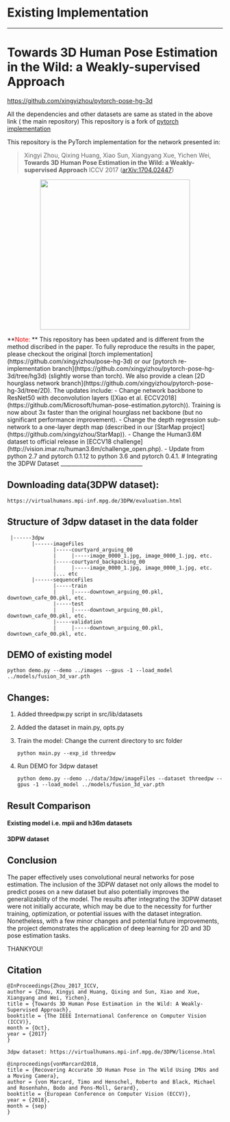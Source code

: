 # Existing Implementation  
-----------

# Towards 3D Human Pose Estimation in the Wild: a Weakly-supervised Approach

https://github.com/xingyizhou/pytorch-pose-hg-3d

All the dependencies and other datasets are same as stated in the above link ( the main repository)
This repository is a fork of [pytorch implementation](https://github.com/xingyizhou/pytorch-pose-hg-3d) 


This repository is the PyTorch implementation for the network presented in:
> Xingyi Zhou, Qixing Huang, Xiao Sun, Xiangyang Xue, Yichen Wei, 
> **Towards 3D Human Pose Estimation in the Wild: a Weakly-supervised Approach**
> ICCV 2017 ([arXiv:1704.02447](https://arxiv.org/abs/1704.02447))
<p align="center"> 
<img src="teaser.png" width="350"/>
</p>
**<span style="color:red">Note: </span>** This repository has been updated and is different from the method discribed in the paper. To fully reproduce the results in the paper, please checkout the original [torch implementation](https://github.com/xingyizhou/pose-hg-3d) or our [pytorch re-implementation branch](https://github.com/xingyizhou/pytorch-pose-hg-3d/tree/hg3d) (slightly worse than torch). 
We also provide a clean [2D hourglass network branch](https://github.com/xingyizhou/pytorch-pose-hg-3d/tree/2D).
The updates include:
- Change network backbone to ResNet50 with deconvolution layers ([Xiao et al. ECCV2018](https://github.com/Microsoft/human-pose-estimation.pytorch)). Training is now about 3x faster than the original hourglass net backbone (but no significant performance improvement). 
- Change the depth regression sub-network to a one-layer depth map (described in our [StarMap project](https://github.com/xingyizhou/StarMap)).
- Change the Human3.6M dataset to official release in [ECCV18 challenge](http://vision.imar.ro/human3.6m/challenge_open.php). 
- Update from python 2.7 and pytorch 0.1.12 to python 3.6 and pytorch 0.4.1.
# Integrating the 3DPW Dataset
______________________________

## Downloading data(3DPW dataset):
```
https://virtualhumans.mpi-inf.mpg.de/3DPW/evaluation.html
```

## Structure of 3dpw dataset in the data folder
```
 |------3dpw
        |------imageFiles
               |-----courtyard_arguing_00
               |     |-----image_0000_1.jpg, image_0000_1.jpg, etc.
               |-----courtyard_backpacking_00
               |     |-----image_0000_1.jpg, image_0000_1.jpg, etc.
               |... etc
        |------sequenceFiles
               |-----train
               |     |-----downtown_arguing_00.pkl, downtown_cafe_00.pkl, etc.
               |-----test
               |     |-----downtown_arguing_00.pkl, downtown_cafe_00.pkl, etc.
               |-----validation
               |     |-----downtown_arguing_00.pkl, downtown_cafe_00.pkl, etc.
```
## DEMO of existing model
   ```
   python demo.py --demo ../images --gpus -1 --load_model ../models/fusion_3d_var.pth
   ```

## Changes:
1. Added threedpw.py script in src/lib/datasets
2. Added the dataset in main.py, opts.py
3. Train the model:
   Change the current directory to src folder
   ```
   python main.py --exp_id threedpw
   ```

4. Run DEMO for 3dpw dataset
   ```
   python demo.py --demo ../data/3dpw/imageFiles --dataset threedpw --gpus -1 --load_model ../models/fusion_3d_var.pth
   ```

## Result Comparison

#### Existing model i.e. mpii and h36m datasets
<!images/ExistingResult.png>

#### 3DPW dataset
<!images/Newresult.png>

## Conclusion
The paper effectively uses convolutional neural networks for pose estimation. The inclusion of the 3DPW dataset not only allows the model to predict poses on a new dataset but also potentially improves the generalizability of the model. The results after integrating the 3DPW dataset were not initially accurate, which may be due to the necessity for further training, optimization, or potential issues with the dataset integration. Nonetheless, with a few minor changes and potential future improvements, the project demonstrates the application of deep learning for 2D and 3D pose estimation tasks.

THANKYOU! 

## Citation

    @InProceedings{Zhou_2017_ICCV,
    author = {Zhou, Xingyi and Huang, Qixing and Sun, Xiao and Xue, Xiangyang and Wei, Yichen},
    title = {Towards 3D Human Pose Estimation in the Wild: A Weakly-Supervised Approach},
    booktitle = {The IEEE International Conference on Computer Vision (ICCV)},
    month = {Oct},
    year = {2017}
    }

    3dpw dataset: https://virtualhumans.mpi-inf.mpg.de/3DPW/license.html
    
    @inproceedings{vonMarcard2018,
    title = {Recovering Accurate 3D Human Pose in The Wild Using IMUs and a Moving Camera},
    author = {von Marcard, Timo and Henschel, Roberto and Black, Michael and Rosenhahn, Bodo and Pons-Moll, Gerard},
    booktitle = {European Conference on Computer Vision (ECCV)},
    year = {2018},
    month = {sep}
    }
